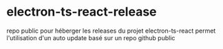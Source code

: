 # electron-ts-react-release

repo public pour héberger les releases du projet electron-ts-react 
permet l'utilisation d'un auto update basé sur un repo github public 
